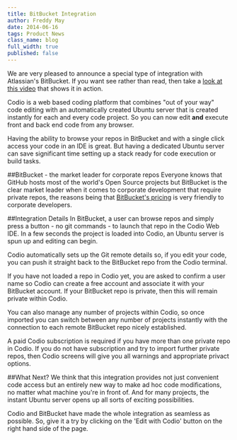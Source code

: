 ```yaml
---
title: BitBucket Integration
author: Freddy May
date: 2014-06-16
tags: Product News
class_name: blog
full_width: true
published: false
---
```


We are very pleased to announce a special type of integration with Atlassian's BitBucket. If you want see rather than read, then take a [look at this video]() that shows it in action.

Codio is a web based coding platform that combines "out of your way" code editing with an automatically created Ubuntu server that is created instantly for each and every code project. So you can now edit **and** execute front and back end code from any browser.

Having the ability to browse your repos in BitBucket and with a single click access your code in an IDE is great. But having a dedicated Ubuntu server can save significant time setting up a stack ready for code execution or build tasks.

##BitBucket - the market leader for corporate repos
Everyone knows that GitHub hosts most of the world's Open Source projects but BitBucket is the clear market leader when it comes to corporate development that require private repos, the reasons being that [BitBucket's pricing](https://bitbucket.org/plans) is very friendly to corporate developers.

##Integration Details
In BitBucket, a user can browse repos and simply press a button - no git commands - to launch that repo in the Codio Web IDE. In a few seconds the project is loaded into Codio, an Ubuntu server is spun up and editing can begin. 

Codio automatically sets up the Git remote details so, if you edit your code, you can push it straight back to the BitBucket repo from the Codio terminal.

If you have not loaded a repo in Codio yet, you are asked to confirm a user name so Codio can create a free account and associate it with your BitBucket account. If your BitBucket repo is private, then this will remain private within Codio.

You can also manage any number of projects within Codio, so once imported you can switch between any number of projects instantly with the connection to each remote BitBucket repo nicely established.

A paid Codio subscription is required if you have more than one private repo in Codio. If you do not have subscription and try to import further private repos, then Codio screens will give you all warnings and appropriate privact options.

##What Next?
We think that this integration provides not just convenient code access but an entirely new way to make ad hoc code modifications, no matter what machine you're in front of. And for many projects, the instant Ubuntu server opens up all sorts of exciting possibilities.

Codio and BitBucket have made the whole integration as seamless as possible. So, give it a try by clicking on the 'Edit with Codio' button on the right hand side of the page.



